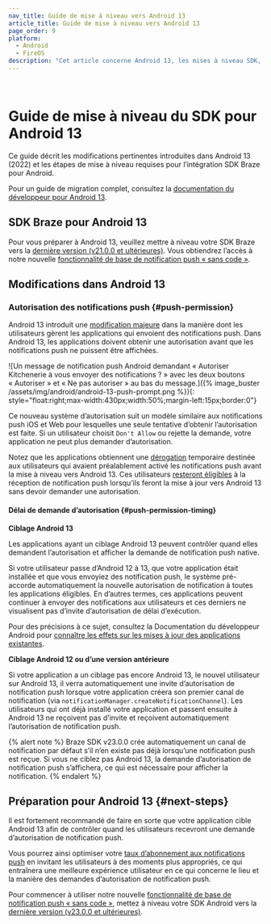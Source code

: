 ```yaml
---
nav_title: Guide de mise à niveau vers Android 13
article_title: Guide de mise à niveau vers Android 13
page_order: 9
platform: 
  - Android
  - FireOS
description: "Cet article concerne Android 13, les mises à niveau SDK, les modifications apportées aux autorisations des notifications push, la compatibilité SDK, etc."
---
```

<br>

# Guide de mise à niveau du SDK pour Android 13

Ce guide décrit les modifications pertinentes introduites dans Android 13 (2022) et les étapes de mise à niveau requises pour l’intégration SDK Braze pour Android.

Pour un guide de migration complet, consultez la [documentation du développeur pour Android 13][2].

## SDK Braze pour Android 13

Pour vous préparer à Android 13, veuillez mettre à niveau votre SDK Braze vers la [dernière version (v21.0.0 et ultérieures)][1]. Vous obtiendrez l’accès à notre nouvelle [fonctionnalité de base de notification push « sans code »][7].

## Modifications dans Android 13

### Autorisation des notifications push {#push-permission}

Android 13 introduit une [modification majeure][3] dans la manière dont les utilisateurs gèrent les applications qui envoient des notifications push. Dans Android 13, les applications doivent obtenir une autorisation avant que les notifications push ne puissent être affichées. 

![Un message de notification push Android demandant « Autoriser Kitchenerie à vous envoyer des notifications ? » avec les deux boutons « Autoriser » et « Ne pas autoriser » au bas du message.]({% image_buster /assets/img/android/android-13-push-prompt.png %}){: style="float:right;max-width:430px;width:50%;margin-left:15px;border:0"}

Ce nouveau système d’autorisation suit un modèle similaire aux notifications push iOS et Web pour lesquelles une seule tentative d’obtenir l’autorisation est faite. Si un utilisateur choisit `Don't Allow` ou rejette la demande, votre application ne peut plus demander d’autorisation.

Notez que les applications obtiennent une [dérogation][4] temporaire destinée aux utilisateurs qui avaient préalablement activé les notifications push avant la mise à niveau vers Android 13. Ces utilisateurs [resteront éligibles][8] à la réception de notification push lorsqu’ils feront la mise à jour vers Android 13 sans devoir demander une autorisation.

#### Délai de demande d’autorisation {#push-permission-timing}

**Ciblage Android 13**

Les applications ayant un ciblage Android 13 peuvent contrôler quand elles demandent l’autorisation et afficher la demande de notification push native. 

Si votre utilisateur passe d’Android 12 à 13, que votre application était installée et que vous envoyiez des notification push, le système pré-accorde automatiquement la nouvelle autorisation de notification à toutes les applications éligibles. En d’autres termes, ces applications peuvent continuer à envoyer des notifications aux utilisateurs et ces derniers ne visualisent pas d’invite d’autorisation de délai d’exécution.

Pour des précisions à ce sujet, consultez la Documentation du développeur Android pour [connaître les effets sur les mises à jour des applications existantes][8].

**Ciblage Android 12 ou d’une version antérieure**

Si votre application a un ciblage pas encore Android 13, le nouvel utilisateur sur Android 13, il verra automatiquement une invite d’autorisation de notification push lorsque votre application créera son premier canal de notification (via `notificationManager.createNotificationChannel`). Les utilisateurs qui ont déjà installé votre application et passent ensuite à Android 13 ne reçoivent pas d’invite et reçoivent automatiquement l’autorisation de notification push.

{% alert note %}
Braze SDK v23.0.0 crée automatiquement un canal de notification par défaut s’il n’en existe pas déjà lorsqu’une notification push est reçue. Si vous ne ciblez pas Android 13, la demande d’autorisation de notification push s’affichera, ce qui est nécessaire pour afficher la notification.
{% endalert %}

## Préparation pour Android 13 {#next-steps}

Il est fortement recommandé de faire en sorte que votre application cible Android 13 afin de contrôler quand les utilisateurs recevront une demande d’autorisation de notification push.

Vous pourrez ainsi optimiser votre [taux d’abonnement aux notifications push][6] en invitant les utilisateurs à des moments plus appropriés, ce qui entraînera une meilleure expérience utilisateur en ce qui concerne le lieu et la manière des demandes d’autorisation de notification push.

Pour commencer à utiliser notre nouvelle [fonctionnalité de base de notification push « sans code »][7], mettez à niveau votre SDK Android vers la [dernière version (v23.0.0 et ultérieures)][1].

[1]: https://github.com/braze-inc/braze-android-sdk/blob/master/CHANGELOG.md#2300
[2]: https://developer.android.com/about/versions/13
[3]: https://developer.android.com/about/versions/13/changes/notification-permission
[4]: https://developer.android.com/about/versions/13/changes/notification-permission#eligibility
[5]: https://developer.android.com/about/versions/13/overview#platform_stability
[6]: https://www.braze.com/resources/articles/android-13-developer-preview-push-opt-ins-arrive-for-android-apps
[7]: {{site.baseurl}}/user_guide/message_building_by_channel/push/push_primer_messages/
[8]: https://developer.android.com/about/versions/13/changes/notification-permission#existing-apps
